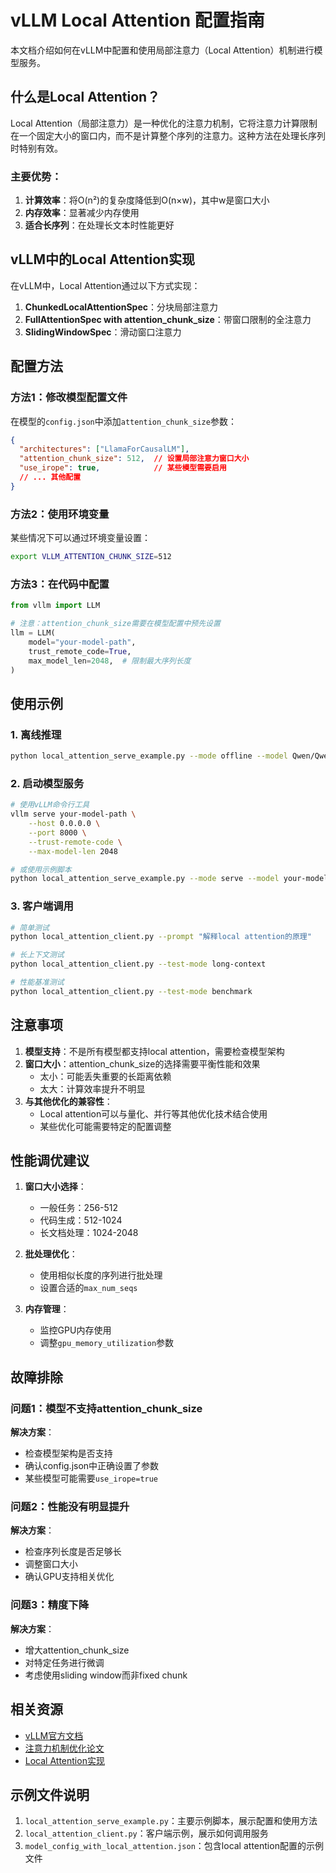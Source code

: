 # vLLM Local Attention 配置指南

本文档介绍如何在vLLM中配置和使用局部注意力（Local Attention）机制进行模型服务。

## 什么是Local Attention？

Local Attention（局部注意力）是一种优化的注意力机制，它将注意力计算限制在一个固定大小的窗口内，而不是计算整个序列的注意力。这种方法在处理长序列时特别有效。

### 主要优势：

1. **计算效率**：将O(n²)的复杂度降低到O(n×w)，其中w是窗口大小
2. **内存效率**：显著减少内存使用
3. **适合长序列**：在处理长文本时性能更好

## vLLM中的Local Attention实现

在vLLM中，Local Attention通过以下方式实现：

1. **ChunkedLocalAttentionSpec**：分块局部注意力
2. **FullAttentionSpec with attention_chunk_size**：带窗口限制的全注意力
3. **SlidingWindowSpec**：滑动窗口注意力

## 配置方法

### 方法1：修改模型配置文件

在模型的`config.json`中添加`attention_chunk_size`参数：

```json
{
  "architectures": ["LlamaForCausalLM"],
  "attention_chunk_size": 512,  // 设置局部注意力窗口大小
  "use_irope": true,            // 某些模型需要启用
  // ... 其他配置
}
```

### 方法2：使用环境变量

某些情况下可以通过环境变量设置：

```bash
export VLLM_ATTENTION_CHUNK_SIZE=512
```

### 方法3：在代码中配置

```python
from vllm import LLM

# 注意：attention_chunk_size需要在模型配置中预先设置
llm = LLM(
    model="your-model-path",
    trust_remote_code=True,
    max_model_len=2048,  # 限制最大序列长度
)
```

## 使用示例

### 1. 离线推理

```bash
python local_attention_serve_example.py --mode offline --model Qwen/Qwen3-0.6B --attention-chunk-size 512
```

### 2. 启动模型服务

```bash
# 使用vLLM命令行工具
vllm serve your-model-path \
    --host 0.0.0.0 \
    --port 8000 \
    --trust-remote-code \
    --max-model-len 2048

# 或使用示例脚本
python local_attention_serve_example.py --mode serve --model your-model-path
```

### 3. 客户端调用

```bash
# 简单测试
python local_attention_client.py --prompt "解释local attention的原理"

# 长上下文测试
python local_attention_client.py --test-mode long-context

# 性能基准测试
python local_attention_client.py --test-mode benchmark
```

## 注意事项

1. **模型支持**：不是所有模型都支持local attention，需要检查模型架构
2. **窗口大小**：attention_chunk_size的选择需要平衡性能和效果
   - 太小：可能丢失重要的长距离依赖
   - 太大：计算效率提升不明显
3. **与其他优化的兼容性**：
   - Local attention可以与量化、并行等其他优化技术结合使用
   - 某些优化可能需要特定的配置调整

## 性能调优建议

1. **窗口大小选择**：
   - 一般任务：256-512
   - 代码生成：512-1024
   - 长文档处理：1024-2048

2. **批处理优化**：
   - 使用相似长度的序列进行批处理
   - 设置合适的`max_num_seqs`

3. **内存管理**：
   - 监控GPU内存使用
   - 调整`gpu_memory_utilization`参数

## 故障排除

### 问题1：模型不支持attention_chunk_size

**解决方案**：
- 检查模型架构是否支持
- 确认config.json中正确设置了参数
- 某些模型可能需要`use_irope=true`

### 问题2：性能没有明显提升

**解决方案**：
- 检查序列长度是否足够长
- 调整窗口大小
- 确认GPU支持相关优化

### 问题3：精度下降

**解决方案**：
- 增大attention_chunk_size
- 对特定任务进行微调
- 考虑使用sliding window而非fixed chunk

## 相关资源

- [vLLM官方文档](https://docs.vllm.ai/)
- [注意力机制优化论文](https://arxiv.org/abs/2004.05150)
- [Local Attention实现](https://github.com/lucidrains/local-attention)

## 示例文件说明

1. `local_attention_serve_example.py`：主要示例脚本，展示配置和使用方法
2. `local_attention_client.py`：客户端示例，展示如何调用服务
3. `model_config_with_local_attention.json`：包含local attention配置的示例文件
